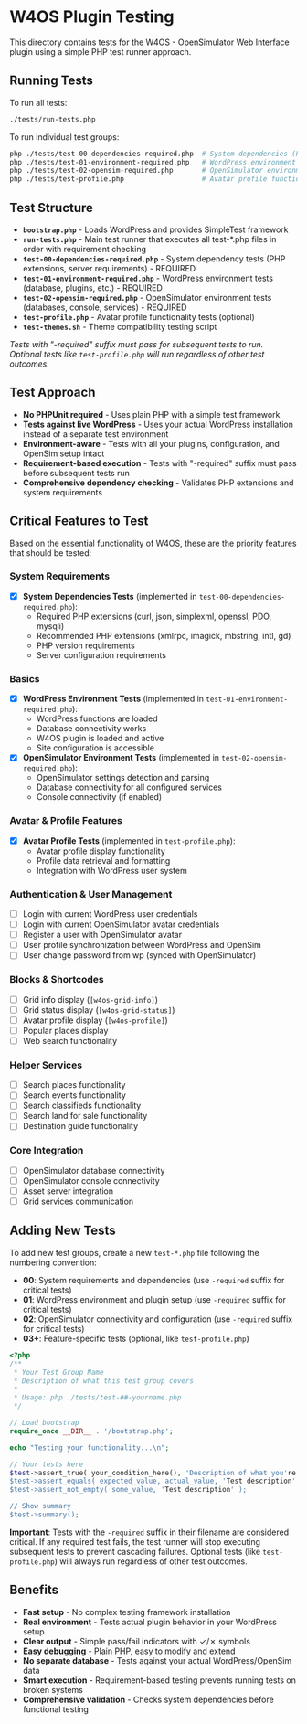 # W4OS Plugin Testing

This directory contains tests for the W4OS - OpenSimulator Web Interface plugin using a simple PHP test runner approach.

## Running Tests

To run all tests:

```bash
./tests/run-tests.php
```

To run individual test groups:

```bash
php ./tests/test-00-dependencies-required.php  # System dependencies (PHP extensions) - REQUIRED
php ./tests/test-01-environment-required.php   # WordPress environment tests - REQUIRED
php ./tests/test-02-opensim-required.php       # OpenSimulator environment tests - REQUIRED
php ./tests/test-profile.php                   # Avatar profile functionality (optional)
```

## Test Structure

- **`bootstrap.php`** - Loads WordPress and provides SimpleTest framework
- **`run-tests.php`** - Main test runner that executes all test-*.php files in order with requirement checking
- **`test-00-dependencies-required.php`** - System dependency tests (PHP extensions, server requirements) - REQUIRED
- **`test-01-environment-required.php`** - WordPress environment tests (database, plugins, etc.) - REQUIRED  
- **`test-02-opensim-required.php`** - OpenSimulator environment tests (databases, console, services) - REQUIRED
- **`test-profile.php`** - Avatar profile functionality tests (optional)
- **`test-themes.sh`** - Theme compatibility testing script

*Tests with "-required" suffix must pass for subsequent tests to run. Optional tests like `test-profile.php` will run regardless of other test outcomes.*

## Test Approach

- **No PHPUnit required** - Uses plain PHP with a simple test framework
- **Tests against live WordPress** - Uses your actual WordPress installation instead of a separate test environment
- **Environment-aware** - Tests with all your plugins, configuration, and OpenSim setup intact
- **Requirement-based execution** - Tests with "-required" suffix must pass before subsequent tests run
- **Comprehensive dependency checking** - Validates PHP extensions and system requirements

## Critical Features to Test

Based on the essential functionality of W4OS, these are the priority features that should be tested:

### System Requirements
- [x] **System Dependencies Tests** (implemented in `test-00-dependencies-required.php`):
    - Required PHP extensions (curl, json, simplexml, openssl, PDO, mysqli)
    - Recommended PHP extensions (xmlrpc, imagick, mbstring, intl, gd)
    - PHP version requirements
    - Server configuration requirements

### Basics
- [x] **WordPress Environment Tests** (implemented in `test-01-environment-required.php`):
    - WordPress functions are loaded
    - Database connectivity works
    - W4OS plugin is loaded and active
    - Site configuration is accessible
- [x] **OpenSimulator Environment Tests** (implemented in `test-02-opensim-required.php`):
    - OpenSimulator settings detection and parsing
    - Database connectivity for all configured services
    - Console connectivity (if enabled)

### Avatar & Profile Features  
- [x] **Avatar Profile Tests** (implemented in `test-profile.php`):
    - Avatar profile display functionality
    - Profile data retrieval and formatting
    - Integration with WordPress user system

### Authentication & User Management
- [ ] Login with current WordPress user credentials
- [ ] Login with current OpenSimulator avatar credentials  
- [ ] Register a user with OpenSimulator avatar
- [ ] User profile synchronization between WordPress and OpenSim
- [ ] User change password from wp (synced with OpenSimulator)

### Blocks & Shortcodes
- [ ] Grid info display (`[w4os-grid-info]`)
- [ ] Grid status display (`[w4os-grid-status]`) 
- [ ] Avatar profile display (`[w4os-profile]`)
- [ ] Popular places display
- [ ] Web search functionality

### Helper Services
- [ ] Search places functionality
- [ ] Search events functionality  
- [ ] Search classifieds functionality
- [ ] Search land for sale functionality
- [ ] Destination guide functionality

### Core Integration
- [ ] OpenSimulator database connectivity
- [ ] OpenSimulator console connectivity
- [ ] Asset server integration
- [ ] Grid services communication

## Adding New Tests

To add new test groups, create a new `test-*.php` file following the numbering convention:

- **00**: System requirements and dependencies (use `-required` suffix for critical tests)
- **01**: WordPress environment and plugin setup (use `-required` suffix for critical tests)
- **02**: OpenSimulator connectivity and configuration (use `-required` suffix for critical tests)
- **03+**: Feature-specific tests (optional, like `test-profile.php`)

```php
<?php
/**
 * Your Test Group Name
 * Description of what this test group covers
 * 
 * Usage: php ./tests/test-##-yourname.php
 */

// Load bootstrap
require_once __DIR__ . '/bootstrap.php';

echo "Testing your functionality...\n";

// Your tests here
$test->assert_true( your_condition_here(), 'Description of what you're testing' );
$test->assert_equals( expected_value, actual_value, 'Test description' );
$test->assert_not_empty( some_value, 'Test description' );

// Show summary
$test->summary();
```

**Important**: Tests with the `-required` suffix in their filename are considered critical. If any required test fails, the test runner will stop executing subsequent tests to prevent cascading failures. Optional tests (like `test-profile.php`) will always run regardless of other test outcomes.

## Benefits

- **Fast setup** - No complex testing framework installation
- **Real environment** - Tests actual plugin behavior in your WordPress setup
- **Clear output** - Simple pass/fail indicators with ✓/✗ symbols
- **Easy debugging** - Plain PHP, easy to modify and extend
- **No separate database** - Tests against your actual WordPress/OpenSim data
- **Smart execution** - Requirement-based testing prevents running tests on broken systems
- **Comprehensive validation** - Checks system dependencies before functional testing
